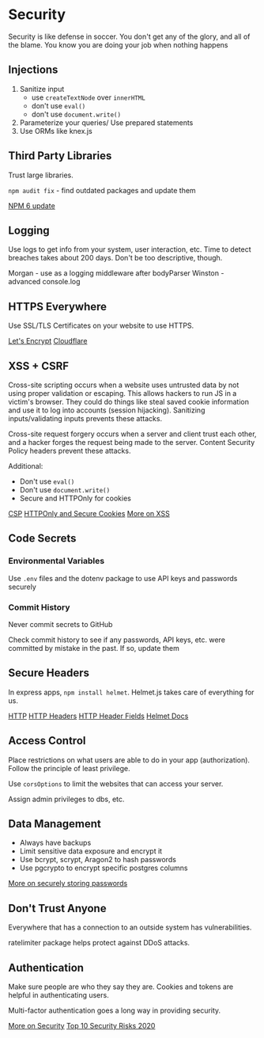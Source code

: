 # Security

Security is like defense in soccer. You don't get any of the glory, and all of the blame. You know you are doing your job when nothing happens

## Injections

1. Sanitize input
    * use `createTextNode` over `innerHTML`
    * don't use `eval()`
    * don't use `document.write()`
2. Parameterize your queries/ Use prepared statements
3. Use ORMs like knex.js

## Third Party Libraries

Trust large libraries.

`npm audit fix` - find outdated packages and update them

[NPM 6 update](https://medium.com/npm-inc/announcing-npm-6-5d0b1799a905)

## Logging

Use logs to get info from your system, user interaction, etc. Time to detect breaches takes about 200 days. Don't be too descriptive, though.

Morgan - use as a logging middleware after bodyParser
Winston - advanced console.log

## HTTPS Everywhere

Use SSL/TLS Certificates on your website to use HTTPS.

[Let's Encrypt](https://letsencrypt.org/)
[Cloudflare](https://www.cloudflare.com/)

## XSS + CSRF

Cross-site scripting occurs when a website uses untrusted data by not using proper validation or escaping. This allows hackers to run JS in a victim's browser. They could do things like steal saved cookie information and use it to log into accounts (session hijacking). Sanitizing inputs/validating inputs prevents these attacks.

Cross-site request forgery occurs when a server and client trust each other, and a hacker forges the request being made to the server. Content Security Policy headers prevent these attacks.

Additional:
* Don't use `eval()`
* Don't use `document.write()`
* Secure and HTTPOnly for cookies

[CSP](https://developer.mozilla.org/en-US/docs/Web/HTTP/CSP)
[HTTPOnly and Secure Cookies](https://developer.mozilla.org/en-US/docs/Web/HTTP/Cookies)
[More on XSS](https://hackernoon.com/cross-site-scripting-for-dummies-be30f76fad09)

## Code Secrets

### Environmental Variables

Use `.env` files and the dotenv package to use API keys and passwords securely

### Commit History

Never commit secrets to GitHub

Check commit history to see if any passwords, API keys, etc. were committed by mistake in the past. If so, update them

## Secure Headers

In express apps, `npm install helmet`. Helmet.js takes care of everything for us.

[HTTP](https://code.tutsplus.com/tutorials/http-the-protocol-every-web-developer-must-know-part-1--net-31177)
[HTTP Headers](https://developer.mozilla.org/en-US/docs/Web/HTTP/Headers)
[HTTP Header Fields](https://www.tutorialspoint.com/http/http_header_fields.htm)
[Helmet Docs](https://github.com/helmetjs/helmet)

## Access Control

Place restrictions on what users are able to do in your app (authorization). Follow the principle of least privilege.

Use `corsOptions` to limit the websites that can access your server.

Assign admin privileges to dbs, etc.

## Data Management

* Always have backups
* Limit sensitive data exposure and encrypt it
* Use bcrypt, scrypt, Aragon2 to hash passwords
* Use pgcrypto to encrypt specific postgres columns

[More on securely storing passwords](https://rangle.io/blog/how-to-store-user-passwords-and-overcome-security-threats-in-2017/)

## Don't Trust Anyone

Everywhere that has a connection to an outside system has vulnerabilities.

ratelimiter package helps protect against DDoS attacks.

## Authentication

Make sure people are who they say they are. Cookies and tokens are helpful in authenticating users.

Multi-factor authentication goes a long way in providing security.

[More on Security](https://www.hacksplaining.com/lessons)
[Top 10 Security Risks 2020](https://owasp.org/www-project-top-ten/)